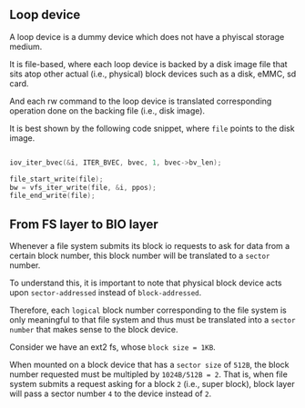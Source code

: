 ## Loop device

A loop device is a dummy device which does not have a phyiscal storage medium.

It is file-based, where each loop device is backed by a disk image file that sits atop other actual (i.e., physical) block devices such as a disk, eMMC, sd card.

And each rw command to the loop device is translated corresponding operation done on the backing file (i.e., disk image).

It is best shown by the following code snippet, where ``file`` points to the disk image.

```c

iov_iter_bvec(&i, ITER_BVEC, bvec, 1, bvec->bv_len);

file_start_write(file);
bw = vfs_iter_write(file, &i, ppos);
file_end_write(file);

```

## From FS layer to BIO layer

Whenever a file system submits its block io requests to ask for data from a certain block number, this block number will be translated to a ``sector`` number.

To understand this, it is important to note that physical block device acts upon ``sector-addressed`` instead of ``block-addressed``.

Therefore, each ``logical`` block number corresponding to the file system is only meaningful to that file system and thus must be translated into a ``sector number`` that makes sense to the block device.

Consider we have an ext2 fs, whose ``block size = 1KB``.

When mounted on a block device that has a ``sector size`` of ``512B``, the block number requested must be multipled by ``1024B/512B = 2``.
That is, when file system submits a request asking for a block ``2`` (i.e., super block), block layer will pass a sector number ``4`` to the device instead of ``2``.

